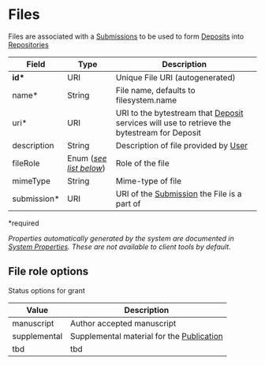 # Files

Files are associated with a [Submissions](Submission.md) to be used to form [Deposits](Deposit.md) into [Repositories](Repository.md)

| Field  		| Type  		| Description |
| ------------- | ------------- | ------------- |
| __id*__ | URI | Unique File URI (autogenerated) |
| name* | String | File name, defaults to filesystem.name |
| uri* | URI | URI to the bytestream that [Deposit](Deposit.md) services will use to retrieve the bytestream for Deposit|
| description | String | Description of file provided by [User](User.md) |
| fileRole | Enum ([_see list below_](#file-role-options)) | Role of the file |
| mimeType | String | Mime-type of file |
| submission* | URI | URI of the [Submission](Submission.md) the File is a part of |
 
*required 

*Properties automatically generated by the system are documented in [System Properties](SystemProperties.md). These are not available to client tools by default.*

## File role options

Status options for grant

| Value  		| Description |
| ------------- | ------------- |
| manuscript | Author accepted manuscript |
| supplemental | Supplemental material for the [Publication](Publication.md) |
| tbd | tbd |
